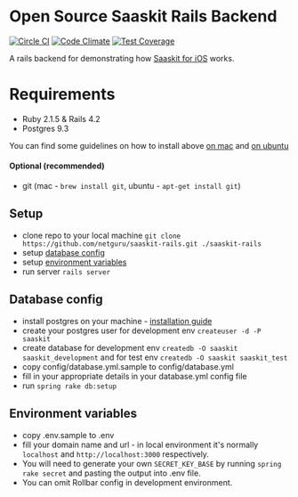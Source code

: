 Open Source Saaskit Rails Backend
=================================

[![Circle CI](https://circleci.com/gh/netguru/saaskit-rails.svg?style=svg)](https://circleci.com/gh/netguru/saaskit-rails) [![Code Climate](https://codeclimate.com/repos/54734062e30ba07474053280/badges/398895b59d76c0c16cd2/gpa.svg)](https://codeclimate.com/repos/54734062e30ba07474053280/feed) [![Test Coverage](https://codeclimate.com/repos/54734062e30ba07474053280/badges/398895b59d76c0c16cd2/coverage.svg)](https://codeclimate.com/repos/54734062e30ba07474053280/feed)

A rails backend for demonstrating how [Saaskit for iOS][ios_saaskit] works.

Requirements
============

- Ruby 2.1.5 & Rails 4.2
- Postgres 9.3

You can find some guidelines on how to install above [on mac][mac_guidelines] and [on ubuntu][ubuntu_guidelines]

#### Optional (recommended)

- git (mac - `brew install git`, ubuntu - `apt-get install git`)


Setup
-----

- clone repo to your local machine `git clone https://github.com/netguru/saaskit-rails.git ./saaskit-rails`
- setup [database config](#user-content-database-config)
- setup [environment variables](#user-content-environment-variables)
- run server `rails server`


Database config
---------------

- install postgres on your machine - [installation guide][postgres_guidelines]
- create your postgres user for development env `createuser -d -P saaskit`
- create database for development env `createdb -O saaskit saaskit_development` and for test env `createdb -O saaskit saaskit_test`
- copy config/database.yml.sample to config/database.yml
- fill in your appropriate details in your database.yml config file
- run `spring rake db:setup`

Environment variables
---------------------

- copy .env.sample to .env
- fill your domain name and url - in local environment it's normally `localhost` and `http://localhost:3000` respectively.
- You will need to generate your own `SECRET_KEY_BASE` by running `spring rake secret` and pasting the output into .env file.
- You can omit Rollbar config in development environment.

[ios_saaskit]: https://github.com/netguru/saaskit
[mac_guidelines]: https://gorails.com/setup/osx/10.10-yosemite
[ubuntu_guidelines]: https://gorails.com/setup/ubuntu/14.10
[postgres_guidelines]: https://wiki.postgresql.org/wiki/Detailed_installation_guides
